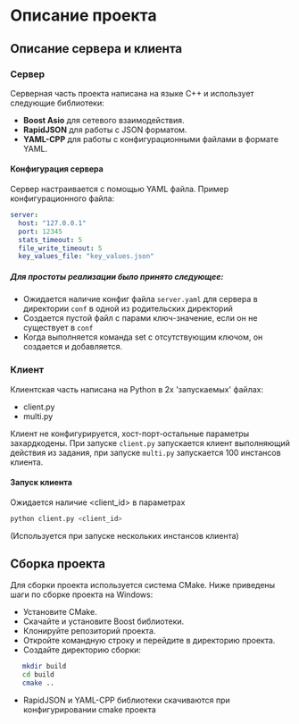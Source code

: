 # Описание проекта

## Описание сервера и клиента

### Сервер

Серверная часть проекта написана на языке C++ и использует следующие библиотеки:

- **Boost Asio** для сетевого взаимодействия.
- **RapidJSON** для работы с JSON форматом.
- **YAML-CPP** для работы с конфигурационными файлами в формате YAML.

#### Конфигурация сервера

Сервер настраивается с помощью YAML файла. Пример конфигурационного файла:

```yaml
server:
  host: "127.0.0.1"
  port: 12345
  stats_timeout: 5
  file_write_timeout: 5
  key_values_file: "key_values.json"
```


##### Для простоты реализации было принято следующее:

- Ожидается наличие конфиг файла ```server.yaml``` для сервера в директории ```conf``` в одной из родительских директорий
- Создается пустой файл с парами ключ-значение, если он не существует в ```conf```
- Когда выполняется команда set с отсутствующим ключом, он создается и добавляется.

### Клиент
Клиентская часть написана на Python в 2х 'запускаемых' файлах:
- client.py
- multi.py

Клиент не конфигурируется, хост-порт-остальные параметры захардкодены. При запуске ```client.py``` запускается клиент выполняющий действия из задания, при запуске ```multi.py``` запускается 100 инстансов клиента.

#### Запуск клиента
Ожидается наличие <client_id> в параметрах
```py
python client.py <client_id>
```
(Используется при запуске нескольких инстансов клиента)

## Сборка проекта
Для сборки проекта используется система CMake. Ниже приведены шаги по сборке проекта на Windows:

- Установите CMake.
- Скачайте и установите Boost библиотеки.
- Клонируйте репозиторий проекта.
- Откройте командную строку и перейдите в директорию проекта.
- Создайте директорию сборки:
```sh
   mkdir build
   cd build
   cmake ..
```  
- RapidJSON и YAML-CPP библиотеки скачиваются при конфигурировании cmake проекта

